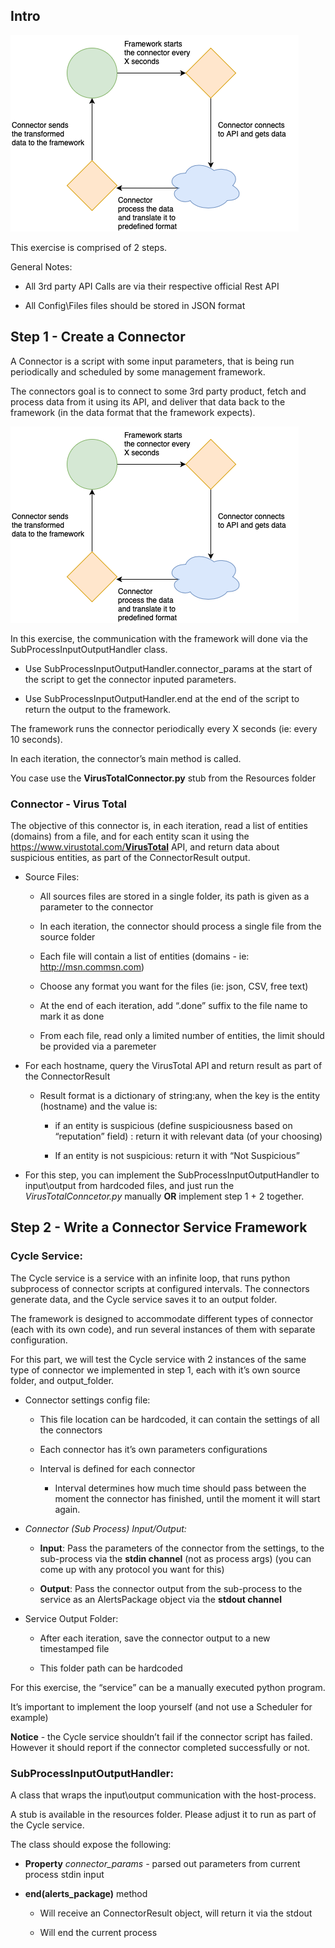 ## Intro

![](media/d19e5ed3626468df2af1d8513d4afb6e.png)

This exercise is comprised of 2 steps.

General Notes:

-   All 3rd party API Calls are via their respective official Rest API

-   All Config\\Files files should be stored in JSON format

## Step 1 - Create a Connector

A Connector is a script with some input parameters, that is being run
periodically and scheduled by some management framework.

The connectors goal is to connect to some 3rd party product, fetch and process
data from it using its API, and deliver that data back to the framework (in the
data format that the framework expects).

![](media/d19e5ed3626468df2af1d8513d4afb6e.png)

In this exercise, the communication with the framework will done via the
SubProcessInputOutputHandler class.

-   Use SubProcessInputOutputHandler.connector_params at the start of the script
    to get the connector inputed parameters.

-   Use SubProcessInputOutputHandler.end at the end of the script to return the
    output to the framework.

The framework runs the connector periodically every X seconds (ie: every 10
seconds).

In each iteration, the connector’s main method is called.

You case use the **VirusTotalConnector.py** stub from the Resources folder

### Connector - Virus Total

The objective of this connector is, in each iteration, read a list of entities
(domains) from a file, and for each entity scan it using the
<https://www.virustotal.com/>[**VirusTotal**](https://developers.virustotal.com/v3.0/reference#overview)
API, and return data about suspicious entities, as part of the ConnectorResult
output.

-   Source Files:

    -   All sources files are stored in a single folder, its path is given as a
        parameter to the connector

    -   In each iteration, the connector should process a single file from the
        source folder

    -   Each file will contain a list of entities (domains - ie:
        <http://msn.com>[msn.com](http://msn.com))

    -   Choose any format you want for the files (ie: json, CSV, free text)

    -   At the end of each iteration, add “.done” suffix to the file name to
        mark it as done

    -   From each file, read only a limited number of entities, the limit should
        be provided via a paremeter

-   For each hostname, query the VirusTotal API and return result as part of the
    ConnectorResult

    -   Result format is a dictionary of string:any, when the key is the entity
        (hostname) and the value is:

        -   if an entity is suspicious (define suspiciousness based on
            “reputation” field) : return it with relevant data (of your
            choosing)

        -   If an entity is not suspicious: return it with “Not Suspicious”

-   For this step, you can implement the SubProcessInputOutputHandler to
    input\\output from hardcoded files, and just run the
    *VirusTotalConncetor.py* manually **OR** implement step 1 + 2 together.

## Step 2 - Write a Connector Service Framework

### Cycle Service:

The Cycle service is a service with an infinite loop, that runs python
subprocess of connector scripts at configured intervals. The connectors generate
data, and the Cycle service saves it to an output folder.

The framework is designed to accommodate different types of connector (each with
its own code), and run several instances of them with separate configuration.

For this part, we will test the Cycle service with 2 instances of the same type
of connector we implemented in step 1, each with it’s own source folder, and
output_folder.

-   Connector settings config file:

    -   This file location can be hardcoded, it can contain the settings of all
        the connectors

    -   Each connector has it’s own parameters configurations

    -   Interval is defined for each connector

        -   Interval determines how much time should pass between the moment the
            connector has finished, until the moment it will start again.

-   *Connector (Sub Process) Input/Output:*

    -   **Input**: Pass the parameters of the connector from the settings, to
        the sub-process via the **stdin channel** (not as process args) (you can
        come up with any protocol you want for this)

    -   **Output**: Pass the connector output from the sub-process to the
        service as an AlertsPackage object via the **stdout channel**

-   Service Output Folder:

    -   After each iteration, save the connector output to a new timestamped
        file

    -   This folder path can be hardcoded

For this exercise, the “service” can be a manually executed python program.

It’s important to implement the loop yourself (and not use a Scheduler for
example)

**Notice** - the Cycle service shouldn’t fail if the connector script has
failed. However it should report if the connector completed successfully or not.

### SubProcessInputOutputHandler:

A class that wraps the input\\output communication with the host-process.

A stub is available in the resources folder. Please adjust it to run as part of
the Cycle service.

The class should expose the following:

-   **Property** *connector_params -* parsed out parameters from current process
    stdin input

-   **end(alerts_package)** method

    -   Will receive an ConnectorResult object, will return it via the stdout

    -   Will end the current process
